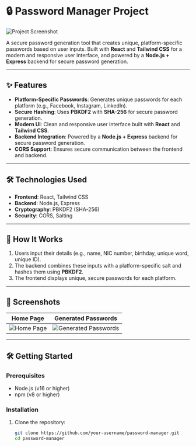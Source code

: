 # 🔒 Password Manager Project

![Project Screenshot](./screenshots/password-manager.png) <!-- Add a screenshot of your project here -->

A secure password generation tool that creates unique, platform-specific passwords based on user inputs. Built with **React** and **Tailwind CSS** for a modern and responsive user interface, and powered by a **Node.js + Express** backend for secure password generation.

---

## ✨ Features

- **Platform-Specific Passwords**: Generates unique passwords for each platform (e.g., Facebook, Instagram, LinkedIn).
- **Secure Hashing**: Uses **PBKDF2** with **SHA-256** for secure password generation.
- **Modern UI**: Clean and responsive user interface built with **React** and **Tailwind CSS**.
- **Backend Integration**: Powered by a **Node.js + Express** backend for secure password generation.
- **CORS Support**: Ensures secure communication between the frontend and backend.

---

## 🛠 Technologies Used

- **Frontend**: React, Tailwind CSS
- **Backend**: Node.js, Express
- **Cryptography**: PBKDF2 (SHA-256)
- **Security**: CORS, Salting

---

## 🚀 How It Works

1. Users input their details (e.g., name, NIC number, birthday, unique word, unique ID).
2. The backend combines these inputs with a platform-specific salt and hashes them using **PBKDF2**.
3. The frontend displays unique, secure passwords for each platform.

---

## 📸 Screenshots

| **Home Page** | **Generated Passwords** |
|---------------|-------------------------|
| ![Home Page](./screenshots/home.png) | ![Generated Passwords](./screenshots/passwords.png) |

---

## 🛠️ Getting Started

### Prerequisites

- Node.js (v16 or higher)
- npm (v8 or higher)

### Installation

1. Clone the repository:
   ```bash
   git clone https://github.com/your-username/password-manager.git
   cd password-manager

